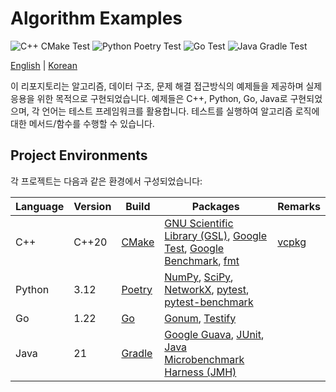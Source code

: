 # Algorithm Examples

<!-- markdownlint-disable MD033 MD036 -->

![C++ CMake Test](https://github.com/codejsha/algorithm-examples/actions/workflows/cmake.yml/badge.svg) ![Python Poetry Test](https://github.com/codejsha/algorithm-examples/actions/workflows/poetry.yml/badge.svg) ![Go Test](https://github.com/codejsha/algorithm-examples/actions/workflows/go.yml/badge.svg) ![Java Gradle Test](https://github.com/codejsha/algorithm-examples/actions/workflows/gradle.yml/badge.svg)

[English](README.md) | [Korean](README_ko-KR.md)

이 리포지토리는 알고리즘, 데이터 구조, 문제 해결 접근방식의 예제들을 제공하며 실제 응용을 위한 목적으로 구현되었습니다. 예제들은 C++, Python, Go, Java로 구현되었으며, 각 언어는 테스트 프레임워크를 활용합니다. 테스트를 실행하여 알고리즘 로직에 대한 메서드/함수를 수행할 수 있습니다.

## Project Environments

각 프로젝트는 다음과 같은 환경에서 구성되었습니다:

| Language | Version | Build                                | Packages                                                                                                                                                                                                              | Remarks                                     |
| -------- | ------- | ------------------------------------ | --------------------------------------------------------------------------------------------------------------------------------------------------------------------------------------------------------------------- | ------------------------------------------- |
| C++      | C++20   | [CMake](https://cmake.org/)          | [GNU Scientific Library (GSL)](https://www.gnu.org/software/gsl/), [Google Test](https://google.github.io/googletest/), [Google Benchmark](https://github.com/google/benchmark), [fmt](https://github.com/fmtlib/fmt) | [vcpkg](https://github.com/microsoft/vcpkg) |
| Python   | 3.12    | [Poetry](https://python-poetry.org/) | [NumPy](https://numpy.org/), [SciPy](https://www.scipy.org/), [NetworkX](https://networkx.org/), [pytest](https://docs.pytest.org/), [pytest-benchmark](https://pytest-benchmark.readthedocs.io/en/latest/)           |                                             |
| Go       | 1.22    | [Go](https://pkg.go.dev/cmd/go)      | [Gonum](https://github.com/gonum/gonum), [Testify](https://github.com/stretchr/testify)                                                                                                                               |                                             |
| Java     | 21      | [Gradle](https://gradle.org/)        | [Google Guava](https://github.com/google/guava), [JUnit](https://junit.org/), [Java Microbenchmark Harness (JMH)](https://github.com/openjdk/jmh)                                                                     |                                             |
